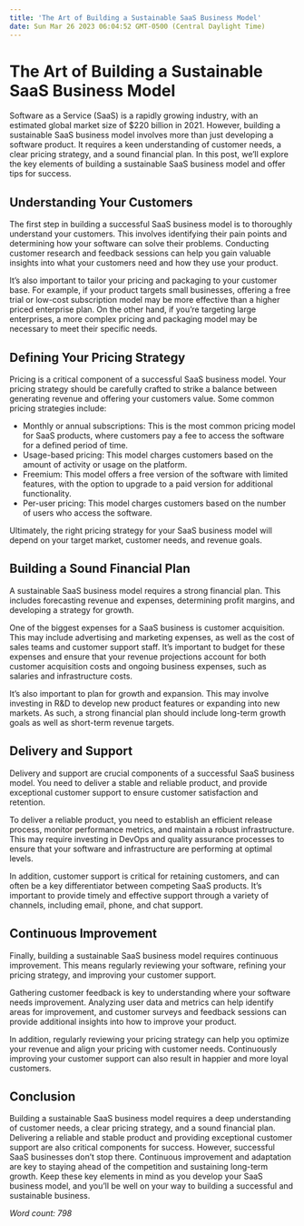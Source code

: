 ```yaml
---
title: 'The Art of Building a Sustainable SaaS Business Model'
date: Sun Mar 26 2023 06:04:52 GMT-0500 (Central Daylight Time)
---
```


# The Art of Building a Sustainable SaaS Business Model

Software as a Service (SaaS) is a rapidly growing industry, with an estimated global market size of $220 billion in 2021. However, building a sustainable SaaS business model involves more than just developing a software product. It requires a keen understanding of customer needs, a clear pricing strategy, and a sound financial plan. In this post, we’ll explore the key elements of building a sustainable SaaS business model and offer tips for success.

## Understanding Your Customers

The first step in building a successful SaaS business model is to thoroughly understand your customers. This involves identifying their pain points and determining how your software can solve their problems. Conducting customer research and feedback sessions can help you gain valuable insights into what your customers need and how they use your product. 

It’s also important to tailor your pricing and packaging to your customer base. For example, if your product targets small businesses, offering a free trial or low-cost subscription model may be more effective than a higher priced enterprise plan. On the other hand, if you’re targeting large enterprises, a more complex pricing and packaging model may be necessary to meet their specific needs.

## Defining Your Pricing Strategy

Pricing is a critical component of a successful SaaS business model. Your pricing strategy should be carefully crafted to strike a balance between generating revenue and offering your customers value. Some common pricing strategies include:

- Monthly or annual subscriptions: This is the most common pricing model for SaaS products, where customers pay a fee to access the software for a defined period of time. 
- Usage-based pricing: This model charges customers based on the amount of activity or usage on the platform.
- Freemium: This model offers a free version of the software with limited features, with the option to upgrade to a paid version for additional functionality.
- Per-user pricing: This model charges customers based on the number of users who access the software.

Ultimately, the right pricing strategy for your SaaS business model will depend on your target market, customer needs, and revenue goals.

## Building a Sound Financial Plan

A sustainable SaaS business model requires a strong financial plan. This includes forecasting revenue and expenses, determining profit margins, and developing a strategy for growth. 

One of the biggest expenses for a SaaS business is customer acquisition. This may include advertising and marketing expenses, as well as the cost of sales teams and customer support staff. It’s important to budget for these expenses and ensure that your revenue projections account for both customer acquisition costs and ongoing business expenses, such as salaries and infrastructure costs.

It’s also important to plan for growth and expansion. This may involve investing in R&D to develop new product features or expanding into new markets. As such, a strong financial plan should include long-term growth goals as well as short-term revenue targets.

## Delivery and Support

Delivery and support are crucial components of a successful SaaS business model. You need to deliver a stable and reliable product, and provide exceptional customer support to ensure customer satisfaction and retention.

To deliver a reliable product, you need to establish an efficient release process, monitor performance metrics, and maintain a robust infrastructure. This may require investing in DevOps and quality assurance processes to ensure that your software and infrastructure are performing at optimal levels.

In addition, customer support is critical for retaining customers, and can often be a key differentiator between competing SaaS products. It’s important to provide timely and effective support through a variety of channels, including email, phone, and chat support.

## Continuous Improvement

Finally, building a sustainable SaaS business model requires continuous improvement. This means regularly reviewing your software, refining your pricing strategy, and improving your customer support. 

Gathering customer feedback is key to understanding where your software needs improvement. Analyzing user data and metrics can help identify areas for improvement, and customer surveys and feedback sessions can provide additional insights into how to improve your product.

In addition, regularly reviewing your pricing strategy can help you optimize your revenue and align your pricing with customer needs. Continuously improving your customer support can also result in happier and more loyal customers.

## Conclusion

Building a sustainable SaaS business model requires a deep understanding of customer needs, a clear pricing strategy, and a sound financial plan. Delivering a reliable and stable product and providing exceptional customer support are also critical components for success. However, successful SaaS businesses don’t stop there. Continuous improvement and adaptation are key to staying ahead of the competition and sustaining long-term growth. Keep these key elements in mind as you develop your SaaS business model, and you’ll be well on your way to building a successful and sustainable business. 

*Word count: 798*
